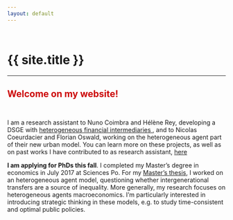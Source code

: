 ```yaml
---
layout: default
---
```


<span style="display:block; height: 1em;"></span>
<h1> {{ site.title }} </h1>
<hr>

<h2 style="color:#cc0505; text-align:left;"> Welcome on my website! </h2>

<span style="display:block; height: 1em;"></span>

<p> I am a research assistant to Nuno Coimbra and Hélène Rey, developing a DSGE with <a href="http://www.helenerey.eu/RP.aspx?pid=Working-Papers_en-GB&aid=194556523_67186463733" target="_blank"> heterogeneous financial intermediaries </a>, and to Nicolas Coeurdacier and Florian Oswald, working on the heterogeneous agent part of their new urban model. You can learn more on these projects, as well as on past works I have contributed to as research assistant, <a href="/research/ra">here</a> <p>

<p> <b>I am applying for PhDs this fall</b>. I completed my Master’s degree in economics in July 2017 at Sciences Po. For my <a href="/research/ind-research.html">Master’s thesis</a>, I worked on an heterogeneous agent model, questioning whether intergenerational transfers are a source of inequality. More generally, my research focuses on heterogeneous agents macroeconomics. I’m particularly interested in introducing strategic thinking in these models, e.g. to study time-consistent and optimal public policies. </p>
